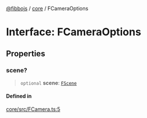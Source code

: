 [@fibbojs](/api/index) / [core](/api/core) / FCameraOptions

# Interface: FCameraOptions

## Properties

### scene?

> `optional` **scene**: [`FScene`](../classes/FScene.md)

#### Defined in

[core/src/FCamera.ts:5](https://github.com/fibbojs/fibbo/blob/65626b456ab47d7e61b23a8dd1be9f399238b0f1/packages/core/src/FCamera.ts#L5)
